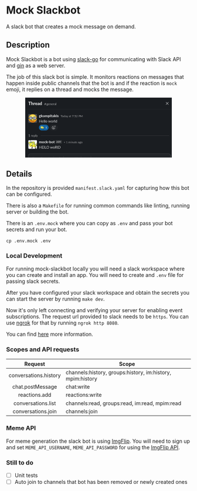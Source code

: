 # Mock Slackbot

A slack bot that creates a mock message on demand.

## Description

Mock Slackbot is a bot using [slack-go](https://github.com/slack-go/slack) for communicating with Slack API and [gin](https://github.com/gin-gonic/gin) as a web server.

The job of this slack bot is simple. It monitors reactions on messages that happen
inside public channels that the bot is and if the reaction is `mock` emoji, it replies
on a thread and mocks the message.

<p align="center">
  <img src="./docs/mock.png" alt="App Preview" width="400"/>
</p>

## Details

In the repository is provided `manifest.slack.yaml` for capturing how this bot
can be configured.

There is also a `Makefile` for running common commands like linting, running server
or building the bot.

There is an `.env.mock` where you can copy as `.env` and pass your bot secrets
and run your bot.

```shell
cp .env.mock .env
```

### Local Development

For running mock-slackbot locally you will need a slack workspace where you can 
create and install an app. You will need to create and `.env` file for passing
slack secrets.

After you have configured your slack workspace and obtain the secrets you can start
the server by running `make dev`.

Now it's only left connecting and verifying your server for enabling event subscriptions.
The request url provided to slack needs to be `https`. You can use [ngrok](https://ngrok.com/) for that
by running `ngrok http 8080`.

You can find [here](https://slack.dev/node-slack-sdk/tutorials/local-development)
more information.

### Scopes and API requests

|  Request 	            | Scope  	|
|    :-:	              |  ---	  |
| conversations.history | channels:history, groups:history, im:history, mpim:history  |
| chat.postMessage 	    | chat:write                                                  |
| reactions.add  	      | reactions:write                                             |
| conversations.list  	| channels:read, groups:read, im:read, mpim:read              |
| conversations.join  	| channels:join                                               |

### Meme API

For meme generation the slack bot is using [ImgFlip](https://imgflip.com/). You
will need to sign up and set `MEME_API_USERNAME`, `MEME_API_PASSWORD` for using the
[ImgFlip API](https://imgflip.com/api). 

### Still to do

- [ ] Unit tests
- [ ] Auto join to channels that bot has been removed or newly created ones
